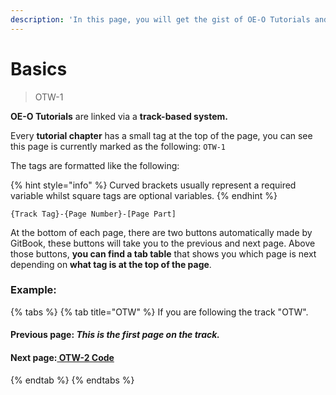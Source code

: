 ```yaml
---
description: 'In this page, you will get the gist of OE-O Tutorials and how its setup.'
---
```


# Basics

> OTW-1

**OE-O Tutorials** are linked via a **track-based system.**

Every **tutorial chapter** has a small tag at the top of the page, you can see this page is currently marked as the following: `OTW-1` 

The tags are formatted like the following:

{% hint style="info" %}
Curved brackets usually represent a required variable whilst square tags are optional variables.
{% endhint %}

```text
{Track Tag}-{Page Number}-[Page Part]
```

At the bottom of each page, there are two buttons automatically made by GitBook, these buttons will take you to the previous and next page. Above those buttons, **you can find a tab table** that shows you which page is next depending on **what tag is at the top of the page**.

### Example:

{% tabs %}
{% tab title="OTW" %}
If you are following the track "OTW".

#### Previous page: _This is the first page on the track._

#### Next page:[ OTW-2 Code](otw-2.md)
{% endtab %}
{% endtabs %}

